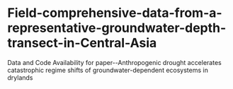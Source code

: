 # Field-comprehensive-data-from-a-representative-groundwater-depth-transect-in-Central-Asia
Data and Code Availability for paper--Anthropogenic drought accelerates catastrophic regime shifts of groundwater-dependent ecosystems in drylands
